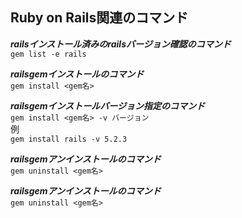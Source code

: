 ## Ruby on Rails関連のコマンド

***railsインストール済みのrailsバージョン確認のコマンド***  
`gem list -e rails`  
  

***railsgemインストールのコマンド***  
`gem install <gem名>`  
  

***railsgemインストールバージョン指定のコマンド***  
`gem install <gem名> -v バージョン`  
例  
`gem install rails -v 5.2.3`  
  

***railsgemアンインストールのコマンド***  
`gem uninstall <gem名>`  
  

***railsgemアンインストールのコマンド***  
`gem uninstall <gem名>`  
  

